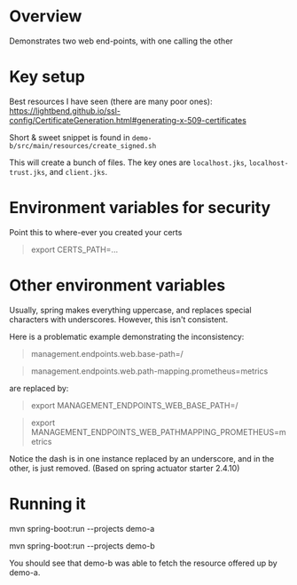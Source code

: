# Overview

Demonstrates two web end-points, with one calling the other

# Key setup

Best resources I have seen (there are many poor ones): https://lightbend.github.io/ssl-config/CertificateGeneration.html#generating-x-509-certificates

Short & sweet snippet is found in `demo-b/src/main/resources/create_signed.sh`

This will create a bunch of files. The key ones are `localhost.jks`, `localhost-trust.jks`, and `client.jks`.

# Environment variables for security

Point this to where-ever you created your certs

> export CERTS_PATH=...

# Other environment variables
Usually, spring makes everything uppercase, and replaces special characters with underscores.  However, this isn't consistent.

Here is a problematic example demonstrating the inconsistency:

>management.endpoints.web.base-path=/

>management.endpoints.web.path-mapping.prometheus=metrics

are replaced by:

>export MANAGEMENT_ENDPOINTS_WEB_BASE_PATH=/

>export MANAGEMENT_ENDPOINTS_WEB_PATHMAPPING_PROMETHEUS=metrics

Notice the dash is in one instance replaced by an underscore, and in the other, is just removed.
(Based on spring actuator starter 2.4.10)

# Running it

mvn spring-boot:run --projects demo-a

mvn spring-boot:run --projects demo-b

You should see that demo-b was able to fetch the resource offered up by demo-a.
